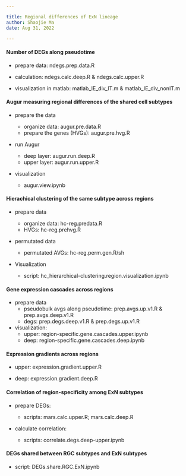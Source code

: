 ```yaml
---

title: Regional differences of ExN lineage
author: Shaojie Ma
date: Aug 31, 2022

---
```



#### Number of DEGs along pseudotime
- prepare data: ndegs.prep.data.R

- calculation: ndegs.calc.deep.R & ndegs.calc.upper.R

- visualization in matlab: matlab_IE_div_IT.m & matlab_IE_div_nonIT.m


#### Augur measuring regional differences of the shared cell subtypes
- prepare the data
    - organize data: augur.pre.data.R
    - prepare the genes (HVGs): augur.pre.hvg.R

- run Augur
    - deep layer: augur.run.deep.R
    - upper layer: augur.run.upper.R

- visualization
    - augur.view.ipynb


#### Hierachical clustering of the same subtype across regions
- prepare data
    - organize data: hc-reg.predata.R
    - HVGs: hc-reg.prehvg.R

- permutated data
    - permutated AVGs: hc-reg.perm.gen.R/sh

- Visualization
    - script: hc_hierarchical-clustering.region.visualization.ipynb


#### Gene expression cascades across regions
- prepare data
    - pseudobulk avgs along pseudotime: prep.avgs.up.v1.R & prep.avgs.deep.v1.R 
    - degs: prep.degs.deep.v1.R & prep.degs.up.v1.R
- visualization:
    - upper: region-specific.gene.cascades.upper.ipynb
    - deep: region-specific.gene.cascades.deep.ipynb


#### Expression gradients across regions
- upper: expression.gradient.upper.R

- deep: expression.gradient.deep.R


#### Correlation of region-specificity among ExN subtypes
- prepare DEGs: 
    - scripts: mars.calc.upper.R; mars.calc.deep.R

- calculate correlation: 
    - scripts: correlate.degs.deep-upper.ipynb


#### DEGs shared between RGC subtypes and ExN subtypes
- script: DEGs.share.RGC.ExN.ipynb




